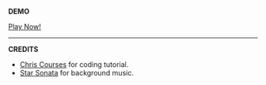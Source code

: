 **DEMO**

[Play Now!](https://frolicking-pothos-aef61e.netlify.app/)

----
**CREDITS**

- [Chris Courses](https://www.youtube.com/channel/UC9Yp2yz6-pwhQuPlIDV_mjA) for coding tutorial.
- [Star Sonata](https://www.starsonata.com/) for background music.
